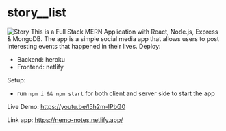 # story__list
![Story](https://user-images.githubusercontent.com/90052240/159166135-9d863bd6-cc19-46be-861f-02b9d75ae91b.PNG)
This is a Full Stack MERN Application with React, Node.js, Express & MongoDB. The app is a simple social media app that allows users to post interesting 
events that happened in their lives.
Deploy: 
- Backend: heroku
- Frontend: netlify

Setup:
  - run `npm i && npm start` for both client and server side to start the app

Live Demo: https://youtu.be/l5h2m-IPbG0

Link app: https://nemo-notes.netlify.app/

